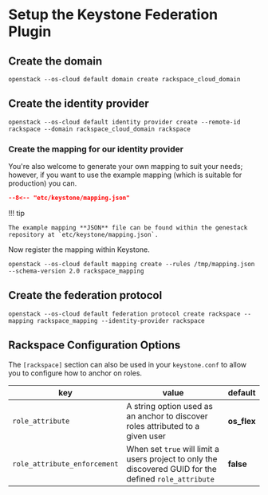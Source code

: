 # Setup the Keystone Federation Plugin

## Create the domain

``` shell
openstack --os-cloud default domain create rackspace_cloud_domain
```

## Create the identity provider

``` shell
openstack --os-cloud default identity provider create --remote-id rackspace --domain rackspace_cloud_domain rackspace
```

### Create the mapping for our identity provider

You're also welcome to generate your own mapping to suit your needs; however, if you want to use the example mapping (which is suitable for production) you can.

``` json
--8<-- "etc/keystone/mapping.json"
```

!!! tip

    The example mapping **JSON** file can be found within the genestack repository at `etc/keystone/mapping.json`.

Now register the mapping within Keystone.

``` shell
openstack --os-cloud default mapping create --rules /tmp/mapping.json --schema-version 2.0 rackspace_mapping
```

## Create the federation protocol

``` shell
openstack --os-cloud default federation protocol create rackspace --mapping rackspace_mapping --identity-provider rackspace
```

## Rackspace Configuration Options

The `[rackspace]` section can also be used in your `keystone.conf` to allow you to configure how to anchor on
roles.

| key | value | default |
| --- | ----- | ------- |
| `role_attribute` | A string option used as an anchor to discover roles attributed to a given user | **os_flex** |
| `role_attribute_enforcement` | When set `true` will limit a users project to only the discovered GUID for the defined `role_attribute` | **false** |
